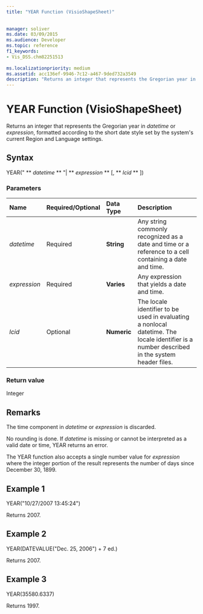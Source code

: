 ```yaml
---
title: "YEAR Function (VisioShapeSheet)"
 
 
manager: soliver
ms.date: 03/09/2015
ms.audience: Developer
ms.topic: reference
f1_keywords:
- Vis_DSS.chm82251513
 
ms.localizationpriority: medium
ms.assetid: acc136ef-9946-7c12-a467-9ded732a3549
description: "Returns an integer that represents the Gregorian year in datetime or expression, formatted according to the short date style set by the system's current Region and Language settings."
---
```


# YEAR Function (VisioShapeSheet)

Returns an integer that represents the Gregorian year in  _datetime_ or  _expression_, formatted according to the short date style set by the system's current Region and Language settings.
  
## Syntax

YEAR(" ** *datetime* ** "| ** *expression* ** [, ** *lcid* ** ]) 
  
### Parameters

|**Name**|**Required/Optional**|**Data Type**|**Description**|
|:-----|:-----|:-----|:-----|
| _datetime_ <br/> |Required  <br/> |**String** <br/> | Any string commonly recognized as a date and time or a reference to a cell containing a date and time.  <br/> |
| _expression_ <br/> |Required  <br/> |**Varies** <br/> |Any expression that yields a date and time.  <br/> |
| _lcid_ <br/> |Optional  <br/> |**Numeric** <br/> |The locale identifier to be used in evaluating a nonlocal datetime. The locale identifier is a number described in the system header files.  <br/> |
   
### Return value

Integer
  
## Remarks

The time component in  _datetime_ or  _expression_ is discarded. 
  
No rounding is done. If  _datetime_ is missing or cannot be interpreted as a valid date or time, YEAR returns an error. 
  
The YEAR function also accepts a single number value for  _expression_ where the integer portion of the result represents the number of days since December 30, 1899. 
  
## Example 1

YEAR("10/27/2007 13:45:24")
  
Returns 2007.
  
## Example 2

YEAR(DATEVALUE("Dec. 25, 2006") + 7 ed.)
  
Returns 2007.
  
## Example 3

YEAR(35580.6337)
  
Returns 1997.
  

